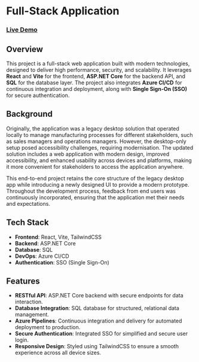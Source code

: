 # Full-Stack Application

### [Live Demo](https://henryhong91.github.io/Demo/)

## Overview
This project is a full-stack web application built with modern technologies, designed to deliver high performance, security, and scalability. It leverages **React** and **Vite** for the frontend, **ASP.NET Core** for the backend API, and **SQL** for the database layer. The project also integrates **Azure CI/CD** for continuous integration and deployment, along with **Single Sign-On (SSO)** for secure authentication.

## Background
Originally, the application was a legacy desktop solution that operated locally to manage manufacturing processes for different stakeholders, such as sales managers and operations managers. However, the desktop-only setup posed accessibility challenges, requiring modernisation. The updated solution includes a web application with modern design, improved accessibility, and enhanced usability across devices and platforms, making it more convenient for stakeholders to access the application anywhere.

This end-to-end project retains the core structure of the legacy desktop app while introducing a newly designed UI to provide a modern prototype. Throughout the development process, feedback from end users was continuously incorporated, ensuring that the application met their needs and expectations.

## Tech Stack
- **Frontend**: React, Vite, TailwindCSS
- **Backend**: ASP.NET Core
- **Database**: SQL
- **DevOps**: Azure CI/CD
- **Authentication**: SSO (Single Sign-On)

## Features
- **RESTful API**: ASP.NET Core backend with secure endpoints for data interaction.
- **Database Integration**: SQL database for structured, relational data management.
- **Azure Pipelines**: Continuous integration and delivery for automated deployment to production.
- **Secure Authentication**: Integrated SSO for simplified and secure user login.
- **Responsive Design**: Styled using TailwindCSS to ensure a smooth experience across all device sizes.
